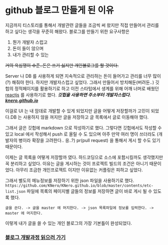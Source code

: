 # github 블로그 만들게 된 이유 

 지금까지 티스토리를 통해서 개발관련 글들을 조금씩 써 왔지만 직접 만들어서 관리를 하고 싶다는 생각을 꾸준히 해왔다.
 블로그를 만들기 위한 요구사항은
 
 1. 뭔가 개발자 스럽고
 2. 돈이 들이 않으며
 3. 내가 관리할 수 있는
 
 ~~거의 욕심쟁이 수준..돈은 쓰기 싫지만 개인블로그를 할 것이다.~~
 
Server 나 DB 를 사용하게 되면 지속적으로 관리하는 돈이 들어가고 관리를 너무 많이(?) 해줘야 한다. 하지만 개발자스럽고 싶었다. 그래서 만들어서 방치해둔(버려둔..) 깃헙의 정적페이지를 활용하기로 하고 이전 스타텁에서 생계를 위해 어깨 너머로 배웠던 [reactjs](https://ko.reactjs.org) 를 사용하기로 했다.
***깃헙을 사용하면 주소부터 개발자스럽다. [knero.github.io](https://knero.github.io)***
 
이걸로 UI 는 내 맘데로 개발할 수 있게 되었지만 글을 어떻게 저장할까가 고민이 되었다.DB 는 사용하지 않을 꺼지만 글을 저장하고 글 목록에서 글로 이동해야 했다. 
 
그래서 글은 깃헙에 markdown 으로 작성하기로 했다. 그렇다면 깃헙에서도 작성할 수 있고 local 에서 작성해서 push 로 올릴 수 도 있으며 아주 만약 여러 명이 쓰더라도 (개발자의 병이라 확장을 고려한다.. 응..?) pr(pull request) 을 통해서 게시 할 수도 있기 때문이다.
 
이제는 글 목록을 어떻게 저장할까 였다. 하드코딩으로 소스에 포함시킬까도 생각했지만 꼭 분리하고 싶었다. 이유는 글을 게시하는 것이 프로젝트 빌드의 조건은 아니기 때문이었다. 아무리 조금한 개인프로젝트 이지만 이유없는 커플링은 피하고 싶었다.
 
그래서 별도의 메뉴정보를 저장하기 위한 json 파일을 사용하기로 했다. `https://github.com/KNero/KNero.github.io/blob/master/contents/etc-list.json` 파일에 목록의 페이지별 글들의 정보를 저장하면 글이 바로 게시 될 수 있도록 했다.
 
`글을 쓴다. -> 글을 master 에 머지한다. -> json 목록파일에 정보를 입력한다. -> master 에 머지한다.`
 
이렇게 내가 글을 쓸 수 있는 개인 블로그의 가장 기본틀이 완성되었다.

### [블로그 개발과정 읽으러 가기](https://knero.github.io/#/contents?path=/contents/dev/200302/blog-dev.md)
